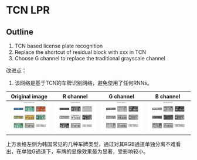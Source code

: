 # TCN LPR

## Outline

1. TCN based license plate recognition
2. Replace the shortcut of residual block with xxx in TCN
3. Choose G channel to replace the traditional grayscale channel

改进点：

1. 该网络是基于TCN的车牌识别网络，避免使用了任何RNNs。

|           Original image            |              R channel              |              G channel              |              B channel              |
| :---------------------------------: | :---------------------------------: | :---------------------------------: | :---------------------------------: |
| ![Figure_1](materials/Figure_1.png) | ![Figure_R](materials/Figure_R.png) | ![Figure_G](materials/Figure_G.png) | ![Figure_B](materials/Figure_B.png) |

上方表格左侧为韩国常见的几种车牌类型，通过对其RGB通道单独分离不难看出，在单独G通道下，车牌的显像效果最为显著，受影响较小。

